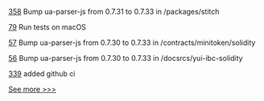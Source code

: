 
[358](https://github.com/hyperledger-labs/fabric-operations-console/pull/358) Bump ua-parser-js from 0.7.31 to 0.7.33 in /packages/stitch

[79](https://github.com/hyperledger-labs/fabric-builder-k8s/pull/79) Run tests on macOS

[57](https://github.com/hyperledger-labs/yui-docs/pull/57) Bump ua-parser-js from 0.7.30 to 0.7.33 in /contracts/minitoken/solidity

[56](https://github.com/hyperledger-labs/yui-docs/pull/56) Bump ua-parser-js from 0.7.30 to 0.7.33 in /docsrcs/yui-ibc-solidity

[339](https://github.com/hyperledger-labs/blockchain-explorer/pull/339) added github ci


[See more >>>](https://start-here.hyperledger.org/pull-requests)

